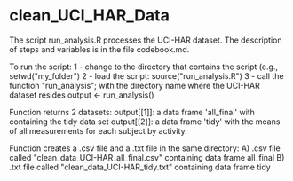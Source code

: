 clean_UCI_HAR_Data
==================
The script run_analysis.R processes the UCI-HAR dataset.
The description of steps and variables is in the file codebook.md.

To run the script:
1 - change to the directory that contains the script (e.g., setwd("my_folder")
2 - load the script: source("run_analysis.R")
3 - call the function "run_analysis"; with the directory name where the UCI-HAR dataset resides
output <- run_analysis()

Function returns 2 datasets:
output[[1]]: a data frame 'all_final' with containing the tidy data set
output[[2]]: a data frame 'tidy' with the means of all measurements for each subject by activity.

Function creates a .csv file and a .txt file in the same directory:
A) .csv file called "clean_data_UCI-HAR_all_final.csv" containing data frame all_final
B) .txt file called "clean_data_UCI-HAR_tidy.txt" containing data frame tidy
